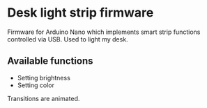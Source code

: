 # Desk light strip firmware

Firmware for Arduino Nano which implements smart strip functions controlled via USB. Used to light my desk.

## Available functions

* Setting brightness
* Setting color

Transitions are animated.
